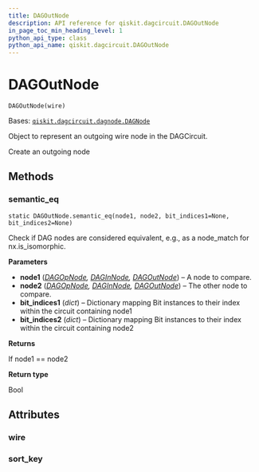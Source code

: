```yaml
---
title: DAGOutNode
description: API reference for qiskit.dagcircuit.DAGOutNode
in_page_toc_min_heading_level: 1
python_api_type: class
python_api_name: qiskit.dagcircuit.DAGOutNode
---
```


# DAGOutNode

<span id="qiskit.dagcircuit.DAGOutNode" />

`DAGOutNode(wire)`

Bases: [`qiskit.dagcircuit.dagnode.DAGNode`](qiskit.dagcircuit.DAGNode "qiskit.dagcircuit.dagnode.DAGNode")

Object to represent an outgoing wire node in the DAGCircuit.

Create an outgoing node

## Methods

### semantic\_eq

<span id="qiskit.dagcircuit.DAGOutNode.semantic_eq" />

`static DAGOutNode.semantic_eq(node1, node2, bit_indices1=None, bit_indices2=None)`

Check if DAG nodes are considered equivalent, e.g., as a node\_match for nx.is\_isomorphic.

**Parameters**

*   **node1** ([*DAGOpNode*](qiskit.dagcircuit.DAGOpNode "qiskit.dagcircuit.DAGOpNode")*,* [*DAGInNode*](qiskit.dagcircuit.DAGInNode "qiskit.dagcircuit.DAGInNode")*,* [*DAGOutNode*](qiskit.dagcircuit.DAGOutNode "qiskit.dagcircuit.DAGOutNode")) – A node to compare.
*   **node2** ([*DAGOpNode*](qiskit.dagcircuit.DAGOpNode "qiskit.dagcircuit.DAGOpNode")*,* [*DAGInNode*](qiskit.dagcircuit.DAGInNode "qiskit.dagcircuit.DAGInNode")*,* [*DAGOutNode*](qiskit.dagcircuit.DAGOutNode "qiskit.dagcircuit.DAGOutNode")) – The other node to compare.
*   **bit\_indices1** (*dict*) – Dictionary mapping Bit instances to their index within the circuit containing node1
*   **bit\_indices2** (*dict*) – Dictionary mapping Bit instances to their index within the circuit containing node2

**Returns**

If node1 == node2

**Return type**

Bool

## Attributes

<span id="qiskit.dagcircuit.DAGOutNode.wire" />

### wire

<span id="qiskit.dagcircuit.DAGOutNode.sort_key" />

### sort\_key

